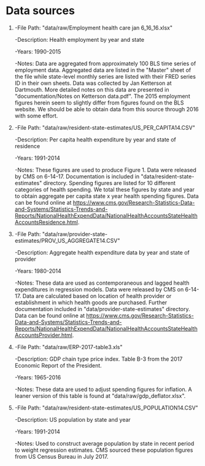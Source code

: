 # Data sources 

1.	-File Path: "data/raw/Employment health care jan 6_16_16.xlsx"
 
	-Description: Health employment by year and state

	-Years: 1990-2015

	-Notes: Data are aggregated from approximately 100 BLS time series of employment data. Aggregated data are listed in the "Master" sheet of the file while state-level monthly series are listed with their FRED series ID in their own sheets. Data was collected by Jan Ketterson at Dartmouth. More detailed notes on this data are presented in "documentation/Notes on Ketterson data.pdf". The 2015 employment figures herein seem to slightly differ from figures found on the BLS website. We should be able to obtain data from this source through 2016 with some effort.


2.	-File Path: "data/raw/resident-state-estimates/US_PER_CAPITA14.CSV"

	-Description: Per capita health expenditure by year and state of residence

	-Years: 1991-2014

	-Notes: These figures are used to produce Figure 1. Data were released by CMS on 6-14-17. Documentation is included in "data/resident-state-estimates" directory. Spending figures are listed for 10 different categories of health spending. We total these figures by state and year to obtain aggregate per capita state x year health spending figures. Data can be found online at https://www.cms.gov/Research-Statistics-Data-and-Systems/Statistics-Trends-and-Reports/NationalHealthExpendData/NationalHealthAccountsStateHealthAccountsResidence.html.


3.	-File Path: "data/raw/provider-state-estimates/PROV_US_AGGREGATE14.CSV"

	-Description: Aggregate health expenditure data by year and state of provider

	-Years: 1980-2014

	-Notes: These data are used as contemporaneous and lagged health expenditures in regression models. Data were released by CMS on 6-14-17. Data are calculated based on location of health provider or establishment in which health goods are purchased. Further documentation included in "data/provider-state-estimates" directory. Data can be found online at https://www.cms.gov/Research-Statistics-Data-and-Systems/Statistics-Trends-and-Reports/NationalHealthExpendData/NationalHealthAccountsStateHealthAccountsProvider.html.


4.	-File Path: "data/raw/ERP-2017-table3.xls"

	-Description: GDP chain type price index. Table B-3 from the 2017 Economic Report of the President. 

	-Years: 1965-2016

	-Notes: These data are used to adjust spending figures for inflation. A leaner version of this table is found at "data/raw/gdp_deflator.xlsx".


5.	-File Path: "data/raw/resident-state-estimates/US_POPULATION14.CSV"

	-Description: US population by state and year

	-Years: 1991-2014

	-Notes: Used to construct average population by state in recent period to weight regression estimates. CMS sourced these population figures from US Census Bureau in July 2017. 


